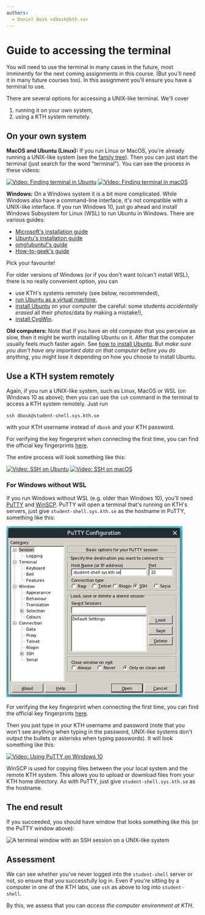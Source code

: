 ```yaml
---
authors:
  - Daniel Bosk <dbosk@kth.se>
---
```


# Guide to accessing the terminal

You will need to use the terminal in many cases in the future, most imminently 
for the next coming assignments in this course. (But you'll need it in many 
  future courses too). In this assignment you'll ensure you have a terminal to 
  use. 

There are several options for accessing a UNIX-like terminal. We'll cover

  1. running it on your own system,
  2. using a KTH system remotely.


## On your own system

**MacOS and Ubuntu (Linux):** If you run Linux or MacOS, you're already running 
a UNIX-like system (see the [family tree][unix-family]). Then you can just 
start the terminal (just search for the word "terminal"). You can see the 
process in these videos:

[unix-family]: https://www.levenez.com/unix/

[![Video: Finding terminal in Ubuntu][ftupic]][ftuvid]
[![Video: Finding terminal in macOS][ftmpic]][ftmvid]

[ftupic]: https://img.youtube.com/vi/tR_cBiLfnVI/default.jpg
[ftuvid]: https://eu.feedbackfruits.com/courses/activity-course/44d376d9-1423-4a13-97f3-11f8d19d5bd0

[ftmpic]: https://img.youtube.com/vi/mxdXJs4qN3o/default.jpg
[ftmvid]: https://eu.feedbackfruits.com/courses/activity-course/9fdbc81b-7836-42aa-a84b-a90851d18c34

**Windows:** On a Windows system it is a bit more complicated. While Windows 
also have a command-line interface, it's not compatible with a UNIX-like 
interface. If you run Windows 10, just go ahead and install Windows Subsystem 
for Linux (WSL) to run Ubuntu in Windows. There are various guides:

  - [Microsoft's installation guide][ms-wsl] 
  - [Ubuntu's installation guide][ubuntu-wsl]
  - [omg!ubuntu!'s guide][WSL2]
  - [How-to-geek's guide][WSL]

Pick your favourite!

[ms-wsl]: https://aka.ms/wsl2-install
[ubuntu-wsl]: https://ubuntu.com/tutorials/ubuntu-on-windows#1-overview
[WSL]: https://www.howtogeek.com/249966/how-to-install-and-use-the-linux-bash-shell-on-windows-10/
[WSL2]: https://www.omgubuntu.co.uk/how-to-install-wsl2-on-windows-10

For older versions of Windows (or if you don't want to/can't install WSL), 
there is no really convenient option, you can

  - use KTH's systems remotely (see below, recommended),
  - [run Ubuntu as a virtual machine][vm],
  - [install Ubuntu][install-ubuntu] on your computer (be careful: some 
    students *accidentally erased* all their photos/data by making a mistake!),
  - [install CygWin][cygwin].

[vm]: https://multipass.run/
[install-ubuntu]: https://ubuntu.com/download/desktop
[cygwin]: https://cygwin.com/install.html

**Old computers:** Note that if you have an old computer that you perceive as 
slow, then it might be worth installing Ubuntu on it. After that the computer 
usually feels much faster again. See [how to install Ubuntu][install-ubuntu]. 
But *make sure you don't have any important data on that computer before you do 
anything*, you might lose it depending on how you choose to install Ubuntu.


## Use a KTH system remotely

Again, if you run a UNIX-like system, such as Linux, MacOS or WSL (on Windows 
10 as above); then you can use the `ssh` command in the terminal to access a 
KTH system remotely. Just run
```
ssh dbosk@student-shell.sys.kth.se
```
with your KTH username instead of `dbosk` and your KTH password.

For verifying the key fingerprint when connecting the first time, you can find 
the official key fingerprints [here][kth-ssh-fps].

[kth-ssh-fps]: https://intra.kth.se/en/it/arbeta-pa-distans/unix/servers-1.971157

The entire process will look something like this:

[![Video: SSH on Ubuntu][sshupic]][sshuvid]
[![Video: SSH on macOS][sshmpic]][sshmvid]

[sshupic]: https://img.youtube.com/vi/ky-nnBsNIl8/default.jpg
[sshuvid]: https://eu.feedbackfruits.com/courses/activity-course/55dd8376-a042-4211-ac8e-486fd1cfde34

[sshmpic]: https://img.youtube.com/vi/uUrCXqxDMQI/default.jpg
[sshmvid]: https://eu.feedbackfruits.com/courses/activity-course/febefd53-2780-498a-a6a8-929bb4c6e7c0

### For Windows without WSL

If you run Windows without WSL (e.g. older than Windows 10), you'll need 
[PuTTY][putty] and [WinSCP][winscp]. PuTTY will open a terminal that's running 
on KTH's servers, just give `student-shell.sys.kth.se` as the hostname in 
PuTTY, something like this:

![The PuTTY start-up screen][puttyconf]

[putty]: https://www.chiark.greenend.org.uk/~sgtatham/putty/latest.html
[winscp]: https://winscp.net/eng/download.php
[puttyconf]: https://github.com/dbosk/introtools/raw/master/modules/terminal/puttyconf.png

For verifying the key fingerprint when connecting the first time, you can find 
the official key fingerprints [here][kth-ssh-fps].

[kth-ssh-fps]: https://intra.kth.se/en/it/arbeta-pa-distans/unix/servers-1.971157

Then you just type in your KTH username and password (note that you won't see 
anything when typing in the password, UNIX-like systems don't output the 
bullets or asterisks when typing passwords). It will look something like this:

[![Video: Using PuTTY on Windows 10][sshwpic]][sshwvid]

[sshwpic]: https://img.youtube.com/vi/JBgn51W5Umc/default.jpg
[sshwvid]: https://eu.feedbackfruits.com/courses/activity-course/3ef9ff0a-077d-4739-9e2f-40a1901ff57a

WinSCP is used for copying files between the your local system and the remote 
KTH system. This allows you to upload or download files from your KTH home 
directory. As with PuTTY, just give `student-shell.sys.kth.se` as the hostname.


## The end result

If you succeeded, you should have window that looks something like this (or the 
PuTTY window above):

![A terminal window with an SSH session on a UNIX-like system][terminal]

[terminal]: https://github.com/dbosk/introtools/raw/master/ssh/terminal.png


## Assessment

We can see whether you've never logged into the `student-shell` server or not, 
so ensure that you successfully log in. Even if you're sitting by a computer in 
one of the KTH labs, use `ssh` as above to log into `student-shell`.

By this, we assess that you can *access the computer environment at KTH*.

